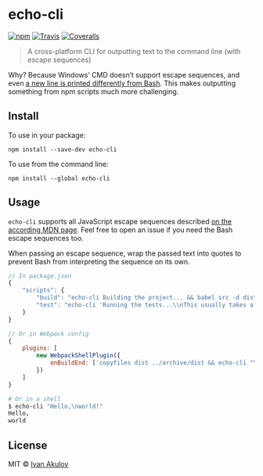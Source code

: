 # echo-cli

[![npm](https://img.shields.io/npm/v/echo-cli.svg?maxAge=2592000&style=flat-square&reset-cache-2)](https://www.npmjs.com/package/echo-cli) [![Travis](https://img.shields.io/travis/iamakulov/echo-cli.svg?maxAge=2592000&style=flat-square&reset-cache-2)](https://travis-ci.org/iamakulov/echo-cli) [![Coveralls](https://img.shields.io/coveralls/iamakulov/echo-cli.svg?maxAge=2592000&style=flat-square&reset-cache-2)](https://coveralls.io/github/iamakulov/echo-cli)

> A cross-platform CLI for outputting text to the command line (with escape sequences)

Why? Because Windows’ CMD doesn’t support escape sequences, and even [a new line is printed differently from Bash](http://stackoverflow.com/a/132804/1192426). This makes outputting something from npm scripts much more challenging.

## Install

To use in your package:

```
npm install --save-dev echo-cli
```

To use from the command line:

```
npm install --global echo-cli
```

## Usage

`echo-cli` supports all JavaScript escape sequences described [on the according MDN page](https://developer.mozilla.org/en-US/docs/Web/JavaScript/Guide/Grammar_and_types#Using_special_characters_in_strings). Feel free to open an issue if you need the Bash escape sequences too.

When passing an escape sequence, wrap the passed text into quotes to prevent Bash from interpreting the sequence on its own.

```js
// In package.json
{
    "scripts": {
        "build": "echo-cli Building the project... && babel src -d dist",
        "test": "echo-cli 'Running the tests...\\nThis usually takes a couple of minutes.' && ava",
    }
}

// Or in Webpack config
{
    plugins: [
        new WebpackShellPlugin({
            onBuildEnd: ['copyfiles dist ../archive/dist && echo-cli "\\nCopied the build results"']
        })
    ]
}
```

```sh
# Or in a shell
$ echo-cli "Hello,\nworld!"
Hello,
world
```

## License

MIT © [Ivan Akulov](http://iamakulov.com)
